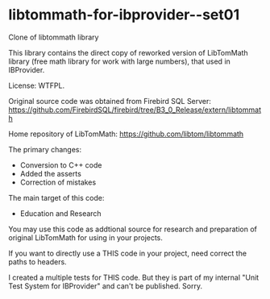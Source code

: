 # libtommath-for-ibprovider--set01
Clone of libtommath library

This library contains the direct copy of reworked version of LibTomMath library (free math library for work with large numbers), that used in IBProvider.

License: WTFPL.

Original source code was obtained from Firebird SQL Server:
https://github.com/FirebirdSQL/firebird/tree/B3_0_Release/extern/libtommath

Home repository of LibTomMath:
https://github.com/libtom/libtommath

The primary changes:
- Conversion to C++ code
- Added the asserts
- Correction of mistakes

The main target of this code:
- Education and Research

You may use this code as addtional source for research and preparation of original LibTomMath for using in your projects.

If you want to directly use a THIS code in your project, need correct the paths to headers.

I created a multiple tests for THIS code. But they is part of my internal "Unit Test System for IBProvider" and can't be published. Sorry.
